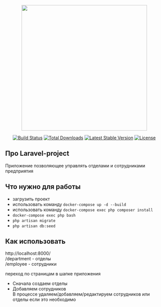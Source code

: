 <p align="center"><a href="https://laravel.com" target="_blank"><img src="https://raw.githubusercontent.com/laravel/art/master/logo-lockup/5%20SVG/2%20CMYK/1%20Full%20Color/laravel-logolockup-cmyk-red.svg" width="400"></a></p>

<p align="center">
<a href="https://travis-ci.org/laravel/framework"><img src="https://travis-ci.org/laravel/framework.svg" alt="Build Status"></a>
<a href="https://packagist.org/packages/laravel/framework"><img src="https://img.shields.io/packagist/dt/laravel/framework" alt="Total Downloads"></a>
<a href="https://packagist.org/packages/laravel/framework"><img src="https://img.shields.io/packagist/v/laravel/framework" alt="Latest Stable Version"></a>
<a href="https://packagist.org/packages/laravel/framework"><img src="https://img.shields.io/packagist/l/laravel/framework" alt="License"></a>
</p>

## Про Laravel-project

Приложение позволяющее управлять отделами и сотрудниками предприятия

## Что нужно для работы
- загрузить проект
- использовать команду `docker-compose up -d --build`
- использовать команду `docker-compose exec php composer install`
- `docker-compose exec php bash` 
- `php artisan migrate`
- `php artisan db:seed`

## Как использовать

http://localhost:8000/  
/department - отделы  
/employee - сотрудники  

переход по страницам в шапке приложения  
- Сначала создаем отделы
- Добавляем сотрудников  
В процессе удаляем/добавляем/редактируем сотрудников или отделы если это необходимо
